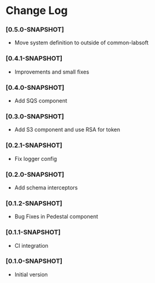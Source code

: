 # Change Log

### [0.5.0-SNAPSHOT]
- Move system definition to outside of common-labsoft

### [0.4.1-SNAPSHOT]
- Improvements and small fixes

### [0.4.0-SNAPSHOT]
- Add SQS component

### [0.3.0-SNAPSHOT]
- Add S3 component and use RSA for token

### [0.2.1-SNAPSHOT]
- Fix logger config

### [0.2.0-SNAPSHOT]
- Add schema interceptors

### [0.1.2-SNAPSHOT]
- Bug Fixes in Pedestal component

### [0.1.1-SNAPSHOT]
- CI integration

### [0.1.0-SNAPSHOT]
- Initial version
